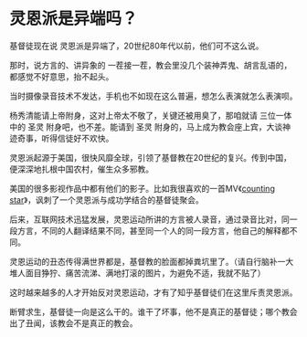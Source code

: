 # 灵恩派是异端吗？

基督徒现在说 灵恩派是异端了，20世纪80年代以前，他们可不这么说。

那时，说方言的、讲异象的 一茬接一茬，教会里没几个装神弄鬼、胡言乱语的，都感觉不好意思，抬不起头。

当时摄像录音技术不发达，手机也不如现在这么普遍，想怎么表演就怎么表演呗。

杨秀清能请上帝附身，这对上帝太不敬了，关键还被用臭了，那咱就请 三位一体中的 圣灵 附身吧，也不差。能请到 圣灵 附身的，马上成为教会座上宾，大谈神迹奇事，听得信徒好不欢快。

灵恩派起源于美国，很快风靡全球，引领了基督教在20世纪的复兴。传到中国，便深深地扎根中国农村，催生众多邪教。

美国的很多影视作品中都有他们的影子。比如我很喜欢的一首MV《[counting star](https://www.bilibili.com/video/av8841038/?from=search&seid=13528246005469011550)》，讽刺了一个灵恩派与成功学结合的基督徒聚会。


后来，互联网技术迅猛发展，灵恩运动所讲的方言被人录音，通过录音比对，同一段方言，不同的人翻译结果不同，甚至同一个人的同一段方言，他自己的解释都不同。

灵恩运动的丑态传得满世界都是，基督教的脸面都掉粪坑里了。（请自行脑补一大堆人面目狰狞、痛苦流涕、满地打滚的图片，为避免不适，我就不贴了）

这时越来越多的人才开始反对灵恩运动，才有了知乎基督徒们在这里斥责灵恩派。

断臂求生，基督徒一向是这么干的。谁干了坏事，他不是真正的基督徒；哪个教会出了丑闻，该教会不是真正的教会。
